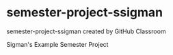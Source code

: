 # semester-project-ssigman
semester-project-ssigman created by GitHub Classroom

Sigman's Example Semester Project

